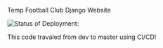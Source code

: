 Temp Football Club Django Website


![Status of Deployment:](https://github.com/marzique/temp-website/workflows/Temp%20Run%20Tests/badge.svg?branch=master)


This code travaled from dev to master using CI/CD!
